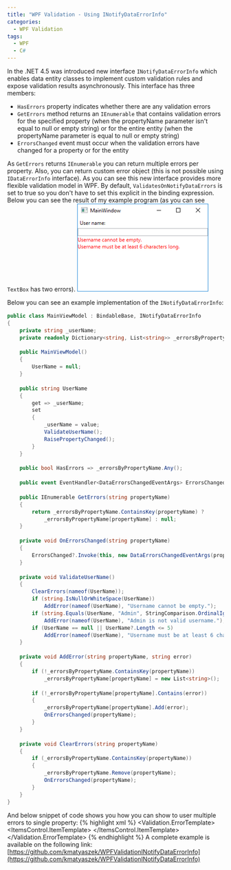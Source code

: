 ```yaml
---
title: "WPF Validation - Using INotifyDataErrorInfo"
categories:
  - WPF Validation
tags:
  - WPF
  - C#
---
```

In the .NET 4.5 was introduced new interface `INotifyDataErrorInfo` which enables data entity classes to implement custom validation rules and expose validation results asynchronously. This interface has three members:
* `HasErrors` property indicates whether there are any validation errors
* `GetErrors` method returns an `IEnumerable` that contains validation errors for the specified property (when the propertyName parameter isn't equal to null or empty string) or for the entire entity (when the propertyName parameter is equal to null or empty string)
* `ErrorsChanged` event must occur when the validation errors have changed for a property or for the entity

As `GetErrors` returns `IEnumerable` you can return multiple errors per property. Also, you can return custom error object (this is not possible using `IDataErrorInfo` interface). As you can see this new interface provides more flexible validation model in WPF. By default, `ValidatesOnNotifyDataErrors` is set to true so you don't have to set this explicit in the binding expression.
Below you can see the result of my example program (as you can see `TextBox` has two errors).
<img src="/images/posts/WPFValidationINotifyDataErrorInfo_2019-03-13_10-54-16.png" class="align-center" alt="">

Below you can see an example implementation of the `INotifyDataErrorInfo`:
~~~ csharp
public class MainViewModel : BindableBase, INotifyDataErrorInfo
{
    private string _userName;
    private readonly Dictionary<string, List<string>> _errorsByPropertyName = new Dictionary<string, List<string>>();

    public MainViewModel()
    {
        UserName = null;
    }

    public string UserName
    {
        get => _userName;
        set
        {
            _userName = value;
            ValidateUserName();
            RaisePropertyChanged();
        }
    }

    public bool HasErrors => _errorsByPropertyName.Any();

    public event EventHandler<DataErrorsChangedEventArgs> ErrorsChanged;

    public IEnumerable GetErrors(string propertyName)
    {
        return _errorsByPropertyName.ContainsKey(propertyName) ?
            _errorsByPropertyName[propertyName] : null;
    }

    private void OnErrorsChanged(string propertyName)
    {
        ErrorsChanged?.Invoke(this, new DataErrorsChangedEventArgs(propertyName));
    }

    private void ValidateUserName()
    {
        ClearErrors(nameof(UserName));
        if (string.IsNullOrWhiteSpace(UserName))
            AddError(nameof(UserName), "Username cannot be empty.");
        if (string.Equals(UserName, "Admin", StringComparison.OrdinalIgnoreCase))
            AddError(nameof(UserName), "Admin is not valid username.");
        if (UserName == null || UserName?.Length <= 5)
            AddError(nameof(UserName), "Username must be at least 6 characters long.");
    }

    private void AddError(string propertyName, string error)
    {
        if (!_errorsByPropertyName.ContainsKey(propertyName))
            _errorsByPropertyName[propertyName] = new List<string>();

        if (!_errorsByPropertyName[propertyName].Contains(error))
        {
            _errorsByPropertyName[propertyName].Add(error);
            OnErrorsChanged(propertyName);
        }
    }

    private void ClearErrors(string propertyName)
    {
        if (_errorsByPropertyName.ContainsKey(propertyName))
        {
            _errorsByPropertyName.Remove(propertyName);
            OnErrorsChanged(propertyName);
        }
    }
}
~~~

And below snippet of code shows you how you can show to user multiple errors to single property:
{% highlight xml %}
<TextBox Text="{Binding UserName, Mode=TwoWay, UpdateSourceTrigger=PropertyChanged, ValidatesOnNotifyDataErrors=True}">
    <Validation.ErrorTemplate>
        <ControlTemplate>
            <StackPanel>
                <AdornedElementPlaceholder x:Name="textBox" />
                <ItemsControl ItemsSource="{Binding}">
                    <ItemsControl.ItemTemplate>
                        <DataTemplate>
                            <TextBlock Text="{Binding ErrorContent}" Foreground="Red" />
                        </DataTemplate>
                    </ItemsControl.ItemTemplate>
                </ItemsControl>
            </StackPanel>
        </ControlTemplate>
    </Validation.ErrorTemplate>
</TextBox>
{% endhighlight %}
A complete example is available on the following link: [https://github.com/kmatyaszek/WPFValidationINotifyDataErrorInfo](https://github.com/kmatyaszek/WPFValidationINotifyDataErrorInfo)
